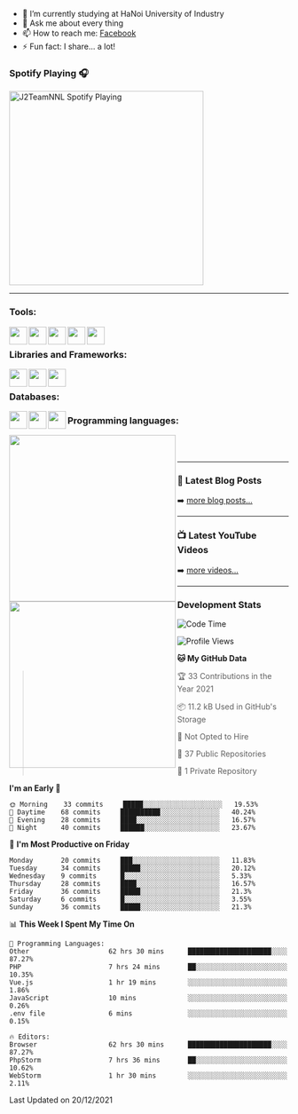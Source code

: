
- 🔭 I’m currently studying at HaNoi University of Industry
- 💬 Ask me about every thing
- 📫 How to reach me: [Facebook]
- ⚡ Fun fact: I share... a lot!


### Spotify Playing 🎧
[<img src="https://spotify-playing-git-master.j2teamnnl.vercel.app/api/spotify-playing" alt="J2TeamNNL Spotify Playing" width="350" />](https://open.spotify.com/user/31ghget3jspvgpjwbv5pcwli3smab)

---

### Tools:
<img align='left' height="32" width="32" src="https://cdn.jsdelivr.net/npm/simple-icons@4.8.0/icons/sublimetext.svg" />
<img align='left' height="32" width="32" src="https://cdn.jsdelivr.net/npm/simple-icons@4.8.0/icons/phpstorm.svg" />
<img align='left' height="32" width="32" src="https://cdn.jsdelivr.net/npm/simple-icons@4.8.0/icons/xampp.svg" />
<img align='left' height="32" width="32" src="https://cdn.jsdelivr.net/npm/simple-icons@4.8.0/icons/laragon.svg" />
<img align='left' height="32" width="32" src="https://cdn.jsdelivr.net/npm/simple-icons@4.8.0/icons/docker.svg" />
<br>

### Libraries and Frameworks:
<img align='left' height="32" width="32" src="https://cdn.jsdelivr.net/npm/simple-icons@4.8.0/icons/jquery.svg" />
<img align='left' height="32" width="32" src="https://cdn.jsdelivr.net/npm/simple-icons@4.8.0/icons/laravel.svg" />
<img align='left' height="32" width="32" src="https://cdn.jsdelivr.net/npm/simple-icons@4.8.0/icons/nuxt-dot-js.svg" />
<br>

### Databases:
<img align='left' height="32" width="32" src="https://cdn.jsdelivr.net/npm/simple-icons@4.8.0/icons/mysql.svg" />
<img align='left' height="32" width="32" src="https://cdn.jsdelivr.net/npm/simple-icons@4.8.0/icons/postgresql.svg" />
<img align='left' height="32" width="32" src="https://cdn.jsdelivr.net/npm/simple-icons@4.8.0/icons/elasticsearch.svg" />


### Programming languages:
<img align='left' height="300" width="300" src="https://storage.googleapis.com/programminghub/certificate%2F1651583993464.jpg" />
<img align='left' height="300" width="300" src="https://storage.googleapis.com/programminghub/certificate%2F1651583993464.jpg" />
<br>
<br>

---

### 📕 Latest Blog Posts
<!-- BLOG-POST-LIST:START -->
<!-- BLOG-POST-LIST:END -->
➡️ [more blog posts...]()

---

### 📺 Latest YouTube Videos
<!-- YOUTUBE:START -->
<!-- YOUTUBE:END -->
➡️ [more videos...]()

---
### Development Stats
<!--START_SECTION:waka-->
![Code Time](http://img.shields.io/badge/Code%20Time-2%2C211%20hrs%2028%20mins-blue)

![Profile Views](http://img.shields.io/badge/Profile%20Views-23-blue)

**🐱 My GitHub Data** 

> 🏆 33 Contributions in the Year 2021
 > 
> 📦 11.2 kB Used in GitHub's Storage 
 > 
> 🚫 Not Opted to Hire
 > 
> 📜 37 Public Repositories 
 > 
> 🔑 1 Private Repository 
 > 
**I'm an Early 🐤** 

```text
🌞 Morning    33 commits     █████░░░░░░░░░░░░░░░░░░░░   19.53% 
🌆 Daytime    68 commits     ██████████░░░░░░░░░░░░░░░   40.24% 
🌃 Evening    28 commits     ████░░░░░░░░░░░░░░░░░░░░░   16.57% 
🌙 Night      40 commits     ██████░░░░░░░░░░░░░░░░░░░   23.67%

```
📅 **I'm Most Productive on Friday** 

```text
Monday       20 commits     ███░░░░░░░░░░░░░░░░░░░░░░   11.83% 
Tuesday      34 commits     █████░░░░░░░░░░░░░░░░░░░░   20.12% 
Wednesday    9 commits      █░░░░░░░░░░░░░░░░░░░░░░░░   5.33% 
Thursday     28 commits     ████░░░░░░░░░░░░░░░░░░░░░   16.57% 
Friday       36 commits     █████░░░░░░░░░░░░░░░░░░░░   21.3% 
Saturday     6 commits      █░░░░░░░░░░░░░░░░░░░░░░░░   3.55% 
Sunday       36 commits     █████░░░░░░░░░░░░░░░░░░░░   21.3%

```


📊 **This Week I Spent My Time On** 

```text
💬 Programming Languages: 
Other                    62 hrs 30 mins      █████████████████████░░░░   87.27% 
PHP                      7 hrs 24 mins       ██░░░░░░░░░░░░░░░░░░░░░░░   10.35% 
Vue.js                   1 hr 19 mins        ░░░░░░░░░░░░░░░░░░░░░░░░░   1.86% 
JavaScript               10 mins             ░░░░░░░░░░░░░░░░░░░░░░░░░   0.26% 
.env file                6 mins              ░░░░░░░░░░░░░░░░░░░░░░░░░   0.15%

🔥 Editors: 
Browser                  62 hrs 30 mins      █████████████████████░░░░   87.27% 
PhpStorm                 7 hrs 36 mins       ██░░░░░░░░░░░░░░░░░░░░░░░   10.62% 
WebStorm                 1 hr 30 mins        ░░░░░░░░░░░░░░░░░░░░░░░░░   2.11%

```


 Last Updated on 20/12/2021
<!--END_SECTION:waka-->


[Facebook]: https://www.facebook.com/hoangquocvietlc
